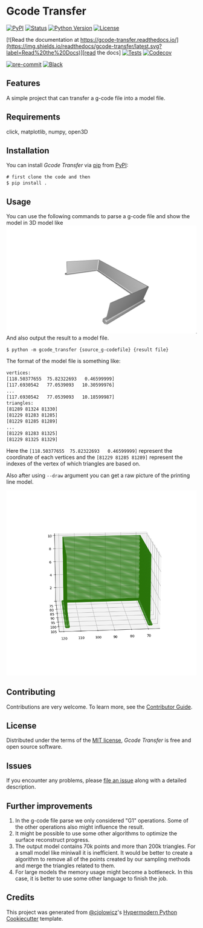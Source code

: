 # Gcode Transfer

[![PyPI](https://img.shields.io/pypi/v/gcode-transfer.svg)][pypi_]
[![Status](https://img.shields.io/pypi/status/gcode-transfer.svg)][status]
[![Python Version](https://img.shields.io/pypi/pyversions/gcode-transfer)][python version]
[![License](https://img.shields.io/pypi/l/gcode-transfer)][license]

[![Read the documentation at https://gcode-transfer.readthedocs.io/](https://img.shields.io/readthedocs/gcode-transfer/latest.svg?label=Read%20the%20Docs)][read the docs]
[![Tests](https://github.com/karajan1001/gcode-transfer/workflows/Tests/badge.svg)][tests]
[![Codecov](https://codecov.io/gh/karajan1001/gcode-transfer/branch/main/graph/badge.svg)][codecov]

[![pre-commit](https://img.shields.io/badge/pre--commit-enabled-brightgreen?logo=pre-commit&logoColor=white)][pre-commit]
[![Black](https://img.shields.io/badge/code%20style-black-000000.svg)][black]

[pypi_]: https://pypi.org/project/gcode-transfer/
[status]: https://pypi.org/project/gcode-transfer/
[python version]: https://pypi.org/project/gcode-transfer
[read the docs]: https://gcode-transfer.readthedocs.io/
[tests]: https://github.com/karajan1001/gcode-transfer/actions?workflow=Tests
[codecov]: https://app.codecov.io/gh/karajan1001/gcode-transfer
[pre-commit]: https://github.com/pre-commit/pre-commit
[black]: https://github.com/psf/black

## Features

A simple project that can transfer a g-code file into a model file.

## Requirements

click, matplotlib, numpy, open3D

## Installation

You can install _Gcode Transfer_ via [pip] from [PyPI]:

```console
# first clone the code and then
$ pip install .
```

## Usage

You can use the following commands to parse a g-code file and 
show the model in 3D model like
![Alt text](image.png)
And also output the result to a model file.

```
$ python -m gcode_transfer {source_g-codefile} {result file}
```


The format of the model file is something like:
```
vertices:
[118.50377655  75.82322693   0.46599999]
[117.6930542   77.0539093   10.30599976]
...
[117.6930542   77.0539093   10.18599987]
triangles:
[81289 81324 81330]
[81229 81283 81285]
[81229 81285 81289]
...
[81229 81283 81325]
[81229 81325 81329]
```
Here the `[118.50377655  75.82322693   0.46599999]` represent the coordinate of each vertices and the `[81229 81285 81289]` represent the indexes of the vertex of which triangles are based on.


Also after using `--draw` argument you can get a raw picture of the printing line model.

![Alt text](image-1.png)


## Contributing

Contributions are very welcome.
To learn more, see the [Contributor Guide].

## License

Distributed under the terms of the [MIT license][license],
_Gcode Transfer_ is free and open source software.

## Issues

If you encounter any problems,
please [file an issue] along with a detailed description.

## Further improvements
1. In the g-code file parse we only considered "G1" operations. Some of the other operations also might influence the result.
2. It might be possible to use some other algorithms to optimize the surface reconstruct progress.
3. The output model contains 70k points and more than 200k triangles. For a small model like miniwall it is inefficient. It would be better to create a algorithm to remove
all of the points created by our sampling methods and merge the triangles related to them.
4. For large models the memory usage might become a bottleneck. In this case, it is better to use
some other language to finish the job.

## Credits

This project was generated from [@cjolowicz]'s [Hypermodern Python Cookiecutter] template.

[@cjolowicz]: https://github.com/cjolowicz
[pypi]: https://pypi.org/
[hypermodern python cookiecutter]: https://github.com/cjolowicz/cookiecutter-hypermodern-python
[file an issue]: https://github.com/karajan1001/gcode-transfer/issues
[pip]: https://pip.pypa.io/

<!-- github-only -->

[license]: https://github.com/karajan1001/gcode-transfer/blob/main/LICENSE
[contributor guide]: https://github.com/karajan1001/gcode-transfer/blob/main/CONTRIBUTING.md
[command-line reference]: https://gcode-transfer.readthedocs.io/en/latest/usage.html
